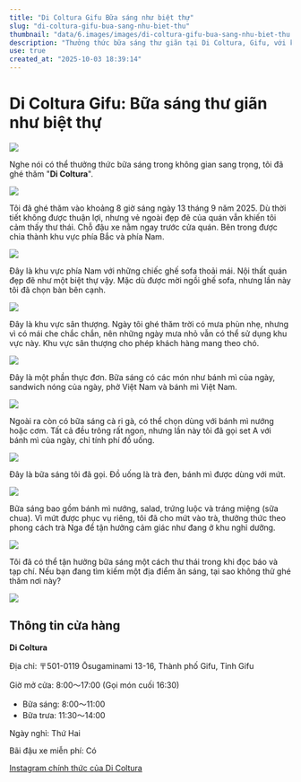 ```yaml
---
title: "Di Coltura Gifu Bữa sáng như biệt thự"
slug: "di-coltura-gifu-bua-sang-nhu-biet-thu"
thumbnail: "data/6.images/images/di-coltura-gifu-bua-sang-nhu-biet-thu.webp"
description: "Thưởng thức bữa sáng thư giãn tại Di Coltura, Gifu, với không gian sang trọng như biệt thự, ghế sofa, sân thượng và thực đơn đa dạng bao gồm cả phở, bánh mì Việt Nam."
use: true
created_at: "2025-10-03 18:39:14"
---
```


# Di Coltura Gifu: Bữa sáng thư giãn như biệt thự

![](/images/title-1758280733550.webp)

Nghe nói có thể thưởng thức bữa sáng trong không gian sang trọng, tôi đã ghé thăm "**Di Coltura**".

![](/images/image-1758280742981.webp)

Tôi đã ghé thăm vào khoảng 8 giờ sáng ngày 13 tháng 9 năm 2025. Dù thời tiết không được thuận lợi, nhưng vẻ ngoài đẹp đẽ của quán vẫn khiến tôi cảm thấy thư thái. Chỗ đậu xe nằm ngay trước cửa quán. Bên trong được chia thành khu vực phía Bắc và phía Nam.

![](/images/image-1758280753612.webp)

Đây là khu vực phía Nam với những chiếc ghế sofa thoải mái. Nội thất quán đẹp đẽ như một biệt thự vậy. Mặc dù được mời ngồi ghế sofa, nhưng lần này tôi đã chọn bàn bên cạnh.

![](/images/image-1758280758765.webp)

Đây là khu vực sân thượng. Ngày tôi ghé thăm trời có mưa phùn nhẹ, nhưng vì có mái che chắc chắn, nên những ngày mưa nhỏ vẫn có thể sử dụng khu vực này. Khu vực sân thượng cho phép khách hàng mang theo chó.

![](/images/image-1758280774981.webp)

Đây là một phần thực đơn. Bữa sáng có các món như bánh mì của ngày, sandwich nóng của ngày, phở Việt Nam và bánh mì Việt Nam.

![](/images/image-1758280781391.webp)

Ngoài ra còn có bữa sáng cà ri gà, có thể chọn dùng với bánh mì nướng hoặc cơm. Tất cả đều trông rất ngon, nhưng lần này tôi đã gọi set A với bánh mì của ngày, chỉ tính phí đồ uống.

![](/images/image-1758280803260.webp)

Đây là bữa sáng tôi đã gọi. Đồ uống là trà đen, bánh mì được dùng với mứt.

![](/images/image-1758280810040.webp)

Bữa sáng bao gồm bánh mì nướng, salad, trứng luộc và tráng miệng (sữa chua). Vì mứt được phục vụ riêng, tôi đã cho mứt vào trà, thưởng thức theo phong cách trà Nga để tận hưởng cảm giác như đang ở khu nghỉ dưỡng.

![](/images/image-1758280817635.webp)

Tôi đã có thể tận hưởng bữa sáng một cách thư thái trong khi đọc báo và tạp chí. Nếu bạn đang tìm kiếm một địa điểm ăn sáng, tại sao không thử ghé thăm nơi này?

![](/images/image-1758280829954.webp)

## Thông tin cửa hàng

**Di Coltura**

Địa chỉ: 〒501-0119 Ōsugaminami 13-16, Thành phố Gifu, Tỉnh Gifu

Giờ mở cửa: 8:00～17:00 (Gọi món cuối 16:30)

*   Bữa sáng: 8:00～11:00
*   Bữa trưa: 11:30～14:00

Ngày nghỉ: Thứ Hai

Bãi đậu xe miễn phí: Có

[Instagram chính thức của Di Coltura](https://www.instagram.com/di_coltura/?hl=ja)